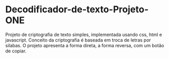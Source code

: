 # Decodificador-de-texto-Projeto-ONE
Projeto de criptografia de texto simples, implementada usando css, html e javascript.
Conceito da criptografia é baseada em troca de letras por silabas.
O projeto apresenta a forma direta, a forma reversa, com um botão de copiar.

